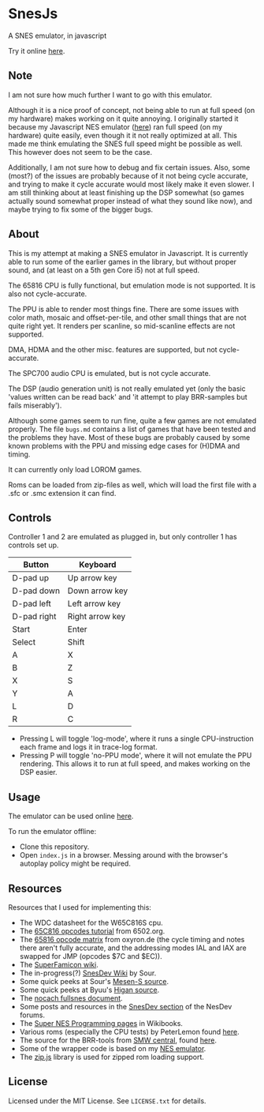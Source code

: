 # SnesJs
A SNES emulator, in javascript

Try it online [here](https://elzo-d.github.io/SnesJs/).

## Note

I am not sure how much further I want to go with this emulator.

Although it is a nice proof of concept, not being able to run at full speed (on my hardware) makes working on it quite annoying. I originally started it because my Javascript NES emulator ([here](https://github.com/elzo-d/NesJs)) ran full speed (on my hardware) quite easily, even though it it not really optimized at all. This made me think emulating the SNES full speed might be possible as well. This however does not seem to be the case.

Additionally, I am not sure how to debug and fix certain issues. Also, some (most?) of the issues are probably because of it not being cycle accurate, and trying to make it cycle accurate would most likely make it even slower. I am still thinking about at least finishing up the DSP somewhat (so games actually sound somewhat proper instead of what they sound like now), and maybe trying to fix some of the bigger bugs.

## About

This is my attempt at making a SNES emulator in Javascript. It is currently able to run some of the earlier games in the library, but without proper sound, and (at least on a 5th gen Core i5) not at full speed.

The 65816 CPU is fully functional, but emulation mode is not supported. It is also not cycle-accurate.

The PPU is able to render most things fine. There are some issues with color math, mosaic and offset-per-tile, and other small things that are not quite right yet. It renders per scanline, so mid-scanline effects are not supported.

DMA, HDMA and the other misc. features are supported, but not cycle-accurate.

The SPC700 audio CPU is emulated, but is not cycle accurate.

The DSP (audio generation unit) is not really emulated yet (only the basic 'values written can be read back' and 'it attempt to play BRR-samples but fails miserably').

Although some games seem to run fine, quite a few games are not emulated properly. The file `bugs.md` contains a list of games that have been tested and the problems they have. Most of these bugs are probably caused by some known problems with the PPU and missing edge cases for (H)DMA and timing.

It can currently only load LOROM games.

Roms can be loaded from zip-files as well, which will load the first file with a .sfc or .smc extension it can find.

## Controls

Controller 1 and 2 are emulated as plugged in, but only controller 1 has controls set up.

| Button      | Keyboard        |
| ----------- | --------------- |
| D-pad up    | Up arrow key    |
| D-pad down  | Down arrow key  |
| D-pad left  | Left arrow key  |
| D-pad right | Right arrow key |
| Start       | Enter           |
| Select      | Shift           |
| A           | X               |
| B           | Z               |
| X           | S               |
| Y           | A               |
| L           | D               |
| R           | C               |

- Pressing L will toggle 'log-mode', where it runs a single CPU-instruction each frame and logs it in trace-log format.
- Pressing P will toggle 'no-PPU mode', where it will not emulate the PPU rendering. This allows it to run at full speed, and makes working on the DSP easier.

## Usage

The emulator can be used online [here](https://elzo-d.github.io/SnesJs/).

To run the emulator offline:
- Clone this repository.
- Open `index.js` in a browser. Messing around with the browser's autoplay policy might be required.

## Resources

Resources that I used for implementing this:

- The WDC datasheet for the W65C816S cpu.
- The [65C816 opcodes tutorial](http://6502.org/tutorials/65c816opcodes.html) from 6502.org.
- The [65816 opcode matrix](http://www.oxyron.de/html/opcodes816.html) from oxyron.de (the cycle timing and notes there aren't fully accurate, and the addressing modes IAL and IAX are swapped for JMP (opcodes $7C and $EC)).
- The [SuperFamicon wiki](https://wiki.superfamicom.org).
- The in-progress(?) [SnesDev Wiki](https://snesdev.mesen.ca/wiki/index.php?title=Main_Page) by Sour.
- Some quick peeks at Sour's [Mesen-S source](https://github.com/SourMesen/Mesen-S).
- Some quick peeks at Byuu's [Higan source](https://github.com/byuu/higan).
- The [nocach fullsnes document](https://problemkaputt.de/fullsnes.txt).
- Some posts and resources in the [SnesDev section](https://forums.nesdev.com/viewforum.php?f=12) of the NesDev forums.
- The [Super NES Programming pages](https://en.wikibooks.org/wiki/Super_NES_Programming) in Wikibooks.
- Various roms (especially the CPU tests) by PeterLemon found [here](https://github.com/PeterLemon/SNES).
- The source for the BRR-tools from [SMW central](https://www.smwcentral.net), found [here](https://github.com/jimbo1qaz/BRRtools/tree/32-bit-samples).
- Some of the wrapper code is based on my [NES emulator](https://github.com/elzo-d/NesJs).
- The [zip.js](https://gildas-lormeau.github.io/zip.js/) library is used for zipped rom loading support.

## License

Licensed under the MIT License. See `LICENSE.txt` for details.
